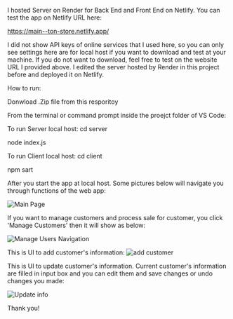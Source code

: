 I hosted Server on Render for Back End and Front End on Netlify.
You can test the app on Netlify URL here:

https://main--ton-store.netlify.app/

I did not show API keys of online services that I used here, so you can only see settings here are for local host if you want to download and test at your machine. If you do not want to download, feel free to test on
the website URL I provided above. I edited the server hosted by Render in this project before and deployed it on Netlify.   

How to run:

Donwload .Zip file from this resporitoy

From the terminal or command prompt inside the proejct folder of VS Code:

To run Server local host:
cd server

node index.js

To run Client local host:
cd client

npm sart

After you start the app at local host. Some pictures below will navigate you through functions of the web app:

![Main Page](https://github.com/user-attachments/assets/534a58cb-f6b7-4155-bfc0-7663d4af022b)

If you want to manage customers and process sale for customer, you click 'Manage Customers' then it will show as below:


![Manage Users Navigation](https://github.com/user-attachments/assets/74a2bd3f-16ef-44df-9770-3404dcf6fd27)

This is UI to add customer's information:
![add customer](https://github.com/user-attachments/assets/666df3da-1a8b-4380-b698-598a5dd30324)

This is UI to update customer's information. Current customer's information are filled in input box and you can edit them and save changes or undo changes you made:

![Update info](https://github.com/user-attachments/assets/24abedcc-bd35-438a-9440-741535858c8b)



Thank you!
